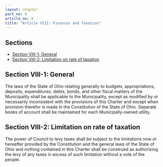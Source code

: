 ```yaml
---
layout: chapter
part_no: 0
article_no: 8
title: "Article VIII: Finances and Taxation"
---
```


## Sections

* [Section VIII-1: General](#section-viii-1-general)
* [Section VIII-2: Limitation on rate of taxation](#section-viii-2-limitation-on-rate-of-taxation)

## Section VIII-1: General

The laws of the State of Ohio relating generally to budgets, appropriations,
deposits, expenditures, debts, bonds, and other fiscal matters of the
Municipality shall be applicable to the Municipality, except as modified by or
necessarily inconsistent with the provisions of this Charter and except when
provision therefor is made in the Constitution of the State of Ohio. Separate
books of account shall be maintained for each Municipally-owned utility.

## Section VIII-2: Limitation on rate of taxation

The power of Council to levy taxes shall be subject to the limitations now or
hereafter provided by the Constitution and the general laws of the State of Ohio
and nothing contained in this Charter shall be construed as authorizing the levy
of any taxes in excess of such limitation without a vote of the people.
